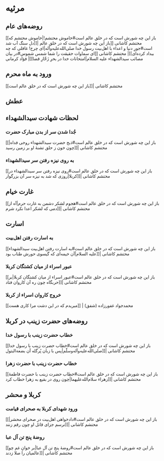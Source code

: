 # مرثیه
## روضه‌های عام
[[باز این چه شورش است که در خلق عالم است#خاموش محتشم!|خاموش محتشم که دل سنگ آب شد]]| محتشم کاشانی
[[باز این چه شورش است که در خلق عالم است#جورِ دنیا و اعداء با اهل‌بیت رسول خدا صلی‌الله‌علیه‌وآله|ای چرخ! غافلی که چه بیداد کرده‌ای]]| محتشم کاشانی
[[ای سماوات حقیقت را شما شمس شموس#در بیان مصائب سیدالشهداء علیه السلام|امتحانات خدا در بحرِ زَخّارِ قضا]]| فؤاد کرمانی
## ورود به ماه محرم
[[باز این چه شورش است که در خلق عالم است]]| محتشم کاشانی
## عطش
## لحظات شهادت سیدالشهداء
### جُدا شدن سر از بدن مبارک حضرت
[[باز این چه شورش است که در خلق عالم است#ذبح حضرت سیدالشهداء روحی فداه|چون خون ز حلق تشنۀ او بر زمین رسید]]| محتشم کاشانی
### به روی نیزه رفتن سر سیدالشهداء
[[باز این چه شورش است که در خلق عالم است#روی نیزه رفتن سر سیدالشهداء در کربلا|روزی که شد به نیزه سر آن بزرگوار]]| محتشم کاشانی
## غارت خیام
[[باز این چه شورش است که در خلق عالم است#هجوم لشکر دشمن به غارت حرم|آه از دمی که لشکر اعدا نکرد شرم]]| محتشم کاشانی
## اسارت
### به اسارت رفتن اهل‌بیت
[[باز این چه شورش است که در خلق عالم است#به اسارت رفتن اهل‌بیت سیدالشهداء علیه السلام|آن خیمه‌ای که گیسوی حورش طناب بود]]| محتشم کاشانی
### عبور اسراء از میان کشتگان کربلا
[[باز این چه شورش است که در خلق عالم است#عبور اسراء از میان کشتگان کربلا|بر حربگاه چون ره آن کاروان فتاد]]| محتشم کاشانی
### خروج کاروان اسراء از کربلا
[[مبریدم که در این دشت مرا کاری هست]] | محمدجواد غفورزاده (شفق)
## روضه‌های حضرت زینب در کربلا
### خطاب حضرت زینب با رسول خدا
[[باز این چه شورش است که در خلق عالم است#خطاب حضرت زینب با رسول خدا صلی‌الله‌علیه‌وآله‌وسلّم|پس با زبان پُرگله آن بضعةالبتول]]| محتشم کاشانی
### خطاب حضرت زینب با حضرت زهرا
[[باز این چه شورش است که در خلق عالم است#خطاب حضرت زینب با حضرت فاطمۀ زهراء سلام‌الله‌علیهما|چون روی در بقیع به زهرا خطاب کرد]]| محتشم کاشانی
## کربلا و محشر
### ورود شهدای کربلا به صحرای قیامت
[[باز این چه شورش است که در خلق عالم است#دادخواهی اهل‌بیت در صحرای محشر|ترسم جزای قاتل او چون رقم زنند]]| محتشم کاشانی

### روضۀ پنج‌ تن آل عبا
[[باز این چه شورش است که در خلق عالم است#روضۀ پنج‌ تن آل عبا|بر خوانِ غم چو عالمیان را صلا زدند]]| محتشم کاشانی